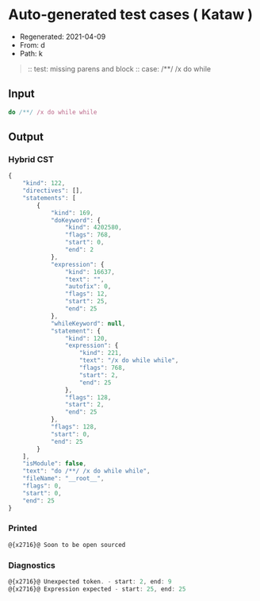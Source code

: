 # Auto-generated test cases ( Kataw )
- Regenerated: 2021-04-09
- From: d
- Path: k
> :: test: missing parens and block
> :: case: /**/ /x do while
## Input

`````js
do /**/ /x do while while
`````

## Output

### Hybrid CST

```javascript
{
    "kind": 122,
    "directives": [],
    "statements": [
        {
            "kind": 169,
            "doKeyword": {
                "kind": 4202580,
                "flags": 768,
                "start": 0,
                "end": 2
            },
            "expression": {
                "kind": 16637,
                "text": "",
                "autofix": 0,
                "flags": 12,
                "start": 25,
                "end": 25
            },
            "whileKeyword": null,
            "statement": {
                "kind": 120,
                "expression": {
                    "kind": 221,
                    "text": "/x do while while",
                    "flags": 768,
                    "start": 2,
                    "end": 25
                },
                "flags": 128,
                "start": 2,
                "end": 25
            },
            "flags": 128,
            "start": 0,
            "end": 25
        }
    ],
    "isModule": false,
    "text": "do /**/ /x do while while",
    "fileName": "__root__",
    "flags": 0,
    "start": 0,
    "end": 25
}
```

### Printed

```javascript
@{x2716}@ Soon to be open sourced
```

### Diagnostics

```javascript
@{x2716}@ Unexpected token. - start: 2, end: 9
@{x2716}@ Expression expected - start: 25, end: 25

```

